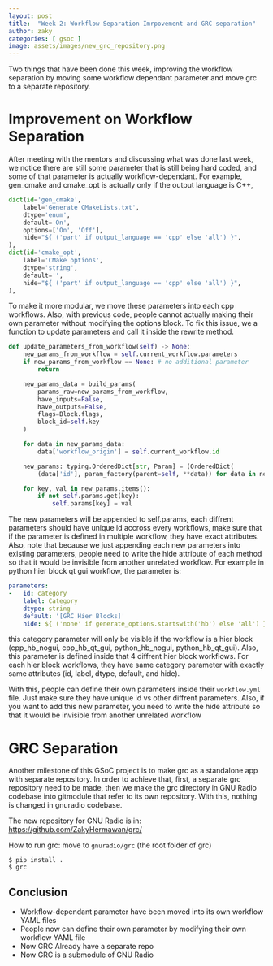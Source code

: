 ```yaml
---
layout: post
title:  "Week 2: Workflow Separation Imrpovement and GRC separation"
author: zaky
categories: [ gsoc ]
image: assets/images/new_grc_repository.png
---
```


Two things that have been done this week, improving the workflow separation by moving some workflow dependant parameter and move grc to a separate repository.

# Improvement on Workflow Separation
After meeting with the mentors and discussing what was done last week, we notice there are still some parameter that is still being hard coded, and some of that parameter is actually workflow-dependant.
For example, gen_cmake and cmake_opt is actually only if the output language is C++,
```py
dict(id='gen_cmake',
    label='Generate CMakeLists.txt',
    dtype='enum',
    default='On',
    options=['On', 'Off'],
    hide="${ ('part' if output_language == 'cpp' else 'all') }",
),
dict(id='cmake_opt',
    label='CMake options',
    dtype='string',
    default='',
    hide="${ ('part' if output_language == 'cpp' else 'all') }",
),
```
To make it more modular, we move these parameters into each cpp workflows. Also, with previous code, people cannot actually making their own parameter without modifying the options block. To fix this issue, we a function to update parameters and call it inside the rewrite method.
```py
def update_parameters_from_workflow(self) -> None:
    new_params_from_workflow = self.current_workflow.parameters
    if new_params_from_workflow == None: # no additional parameter
        return

    new_params_data = build_params(
        params_raw=new_params_from_workflow,
        have_inputs=False,
        have_outputs=False,
        flags=Block.flags,
        block_id=self.key
    )

    for data in new_params_data:
        data['workflow_origin'] = self.current_workflow.id

    new_params: typing.OrderedDict[str, Param] = (OrderedDict(
        (data['id'], param_factory(parent=self, **data)) for data in new_params_data))

    for key, val in new_params.items():
        if not self.params.get(key):
            self.params[key] = val
```
The new parameters will be appended to self.params, each diffrent parameters should have unique id accross every workflows, make sure that if the parameter is defined in multiple workflow, they have exact attributes. Also, note that because we just appending each new parameters into existing parameters, people need to write the hide attribute of each method so that it would be invisible from another unrelated workflow. For example in python hier block qt gui workflow, the parameter is:
```yaml
parameters:
-   id: category
    label: Category
    dtype: string
    default: '[GRC Hier Blocks]'
    hide: ${ ('none' if generate_options.startswith('hb') else 'all') }
```
this category parameter will only be visible if the workflow is a hier block (cpp_hb_nogui, cpp_hb_qt_gui, python_hb_nogui, python_hb_qt_gui). Also, this parameter is defined inside that 4 diffrent hier block workflows. For each hier block workflows, they have same category parameter with exactly same attributes (id, label, dtype, default, and hide).

With this, people can define their own parameters inside their `workflow.yml` file. Just make sure they have unique id vs other diffrent parameters. Also, if you want to add this new parameter, you need to write the hide attribute so that it would be invisible from another unrelated workflow

# GRC Separation
Another milestone of this GSoC project is to make grc as a standalone app with separate repository. In order to achieve that, first, a separate grc repository need to be made, then we make the grc directory in GNU Radio codebase into gitmodule that refer to its own repository. With this, nothing is changed in gnuradio codebase.

The new repository for GNU Radio is in: https://github.com/ZakyHermawan/grc/

How to run grc:
move to `gnuradio/grc` (the root folder of grc)
```
$ pip install .
$ grc
```

## Conclusion
* Workflow-dependant parameter have been moved into its own workflow YAML files
* People now can define their own parameter by modifying their own workflow YAML file
* Now GRC Already have a separate repo
* Now GRC is a submodule of GNU Radio
